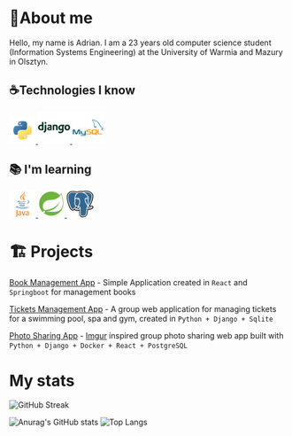 # 👋About me
Hello, my name is Adrian. I am a 23 years old computer science student (Information Systems Engineering) at the University of Warmia and Mazury in Olsztyn.

## ☕Technologies I know
<a href="https://www.python.org/">
  <img src="https://raw.githubusercontent.com/github/explore/5b3600551e122a3277c2c5368af2ad5725ffa9a1/topics/python/python.png" alt="python" width="48"/>
</a>
<a href="https://www.djangoproject.com/">
  <img src="https://raw.githubusercontent.com/github/explore/5b3600551e122a3277c2c5368af2ad5725ffa9a1/topics/django/django.png" alt="django" width="58"/>
</a>
<a href="https://www.mysql.com/">
  <img src="https://github.com/devicons/devicon/blob/master/icons/mysql/mysql-original-wordmark.svg" alt="mysql" width="58"/>
</a>

## 📚 I'm learning
<a href="https://www.java.com/">
  <img src="https://raw.githubusercontent.com/github/explore/5b3600551e122a3277c2c5368af2ad5725ffa9a1/topics/java/java.png" alt="java" width="48"/>
</a>
<a href="https://spring.io/projects/spring-boot/">
  <img src="https://raw.githubusercontent.com/github/explore/5b3600551e122a3277c2c5368af2ad5725ffa9a1/topics/spring/spring.png" alt="spring" width="48"/>
</a>
<a href="https://www.postgresql.org/">
  <img src="https://raw.githubusercontent.com/github/explore/5b3600551e122a3277c2c5368af2ad5725ffa9a1/topics/postgresql/postgresql.png" alt="postgresql" width="48"/>
</a>

# 🏗 Projects
[Book Management App](https://github.com/rodis00/simple-crud-app) - Simple Application created in `React` and `Springboot` for management books

[Tickets Management App](https://github.com/Vex0on/ICC_15_00) - A group web application for managing tickets for a swimming pool, spa and gym, created in `Python + Django + Sqlite`

[Photo Sharing App](https://github.com/Vex0on/ICC_Imgur_clone) - [Imgur](https://imgur.com/) inspired group photo sharing web app built with `Python + Django + Docker + React + PostgreSQL`

# My stats
![GitHub Streak](http://github-readme-streak-stats.herokuapp.com?user=rodis00&theme=dark&background=000000)

![Anurag's GitHub stats](https://github-readme-stats-madpapa.vercel.app/api?username=rodis00&show_icons=true&theme=vision-friendly-dark)
![Top Langs](https://github-readme-stats-madpapa.vercel.app/api/top-langs/?username=rodis00&layout=donut&theme=vision-friendly-dark)

